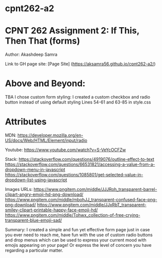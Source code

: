 # cpnt262-a2

# CPNT 262 Assignment 2: If This, Then That (forms)

Author: Akashdeep Samra

Link to GH page site: [Page Site] (https://aksamra56.github.io/cpnt262-a2/) 


# Above and Beyond:
TBA
I chose custom form styling: I created a custom checkbox and radio button instead of using default styling 
Lines 54-61 and 63-85 in style.css


# Attributes
MDN:
https://developer.mozilla.org/en-US/docs/Web/HTML/Element/input/radio 

Youtube:
https://www.youtube.com/watch?v=S-VeYcOCFZw

Stack:
https://stackoverflow.com/questions/4919076/outline-effect-to-text
https://stackoverflow.com/questions/66531821/accessing-a-value-from-a-dropdown-menu-in-javascript
https://stackoverflow.com/questions/1085801/get-selected-value-in-dropdown-list-using-javascript

Images URLs:
https://www.pngitem.com/middle/JJJRoh_transparent-barrel-clipart-angry-emoji-hd-png-download/
https://www.pngitem.com/middle/mbohJJ_transparent-confused-face-png-png-download/
https://www.pngitem.com/middle/JJxRbT_transparent-smiley-clipart-printable-happy-face-emoji-hd/
https://www.pngitem.com/middle/Tohwx_collection-of-free-crying-transparent-blue-emoji-sad/

Summary:
I created a simple and fun yet effective form page just in case you ever need to reach me, have fun with the use of custom radio buttons and drop menus which can be used to express your current mood with emojis appearing on your page! Or express the level of concern you have regarding a particular matter.
